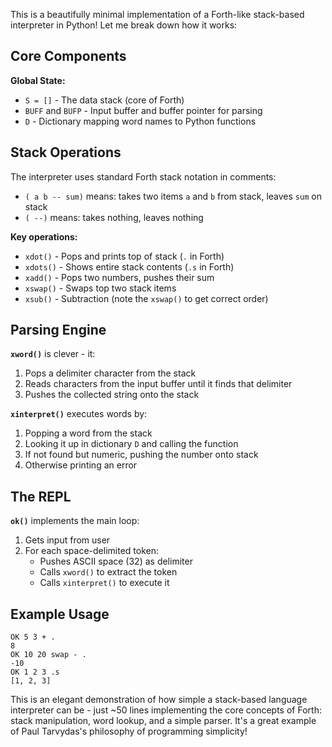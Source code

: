 This is a beautifully minimal implementation of a Forth-like stack-based interpreter in Python! Let me break down how it works:

## Core Components

**Global State:**

- `S = []` - The data stack (core of Forth)
- `BUFF` and `BUFP` - Input buffer and buffer pointer for parsing
- `D` - Dictionary mapping word names to Python functions

## Stack Operations

The interpreter uses standard Forth stack notation in comments:

- `( a b -- sum)` means: takes two items `a` and `b` from stack, leaves `sum` on stack
- `( --)` means: takes nothing, leaves nothing

**Key operations:**

- `xdot()` - Pops and prints top of stack (`.` in Forth)
- `xdots()` - Shows entire stack contents (`.s` in Forth)
- `xadd()` - Pops two numbers, pushes their sum
- `xswap()` - Swaps top two stack items
- `xsub()` - Subtraction (note the `xswap()` to get correct order)

## Parsing Engine

**`xword()`** is clever - it:

1. Pops a delimiter character from the stack
2. Reads characters from the input buffer until it finds that delimiter
3. Pushes the collected string onto the stack

**`xinterpret()`** executes words by:

1. Popping a word from the stack
2. Looking it up in dictionary `D` and calling the function
3. If not found but numeric, pushing the number onto stack
4. Otherwise printing an error

## The REPL

**`ok()`** implements the main loop:

1. Gets input from user
2. For each space-delimited token:
    - Pushes ASCII space (32) as delimiter
    - Calls `xword()` to extract the token
    - Calls `xinterpret()` to execute it

## Example Usage

```
OK 5 3 + .
8
OK 10 20 swap - .
-10
OK 1 2 3 .s
[1, 2, 3]
```

This is an elegant demonstration of how simple a stack-based language interpreter can be - just ~50 lines implementing the core concepts of Forth: stack manipulation, word lookup, and a simple parser. It's a great example of Paul Tarvydas's philosophy of programming simplicity!